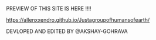 PREVIEW OF THIS SITE IS HERE !!!!


https://allenxxendro.github.io/Justagroupofhumansofearth/

DEVLOPED AND EDITED BY @AKSHAY-GOHRAVA
